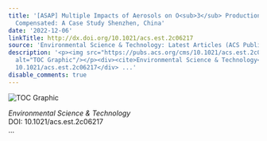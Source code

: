 ```yaml
---
title: '[ASAP] Multiple Impacts of Aerosols on O<sub>3</sub> Production Are Largely
  Compensated: A Case Study Shenzhen, China'
date: '2022-12-06'
linkTitle: http://dx.doi.org/10.1021/acs.est.2c06217
source: 'Environmental Science & Technology: Latest Articles (ACS Publications)'
description: '<p><img src="https://pubs.acs.org/cms/10.1021/acs.est.2c06217/asset/images/medium/es2c06217_0005.gif"
  alt="TOC Graphic"/></p><div><cite>Environmental Science & Technology</cite></div><div>DOI:
  10.1021/acs.est.2c06217</div> ...'
disable_comments: true
---
```

<p><img src="https://pubs.acs.org/cms/10.1021/acs.est.2c06217/asset/images/medium/es2c06217_0005.gif" alt="TOC Graphic"/></p><div><cite>Environmental Science & Technology</cite></div><div>DOI: 10.1021/acs.est.2c06217</div> ...